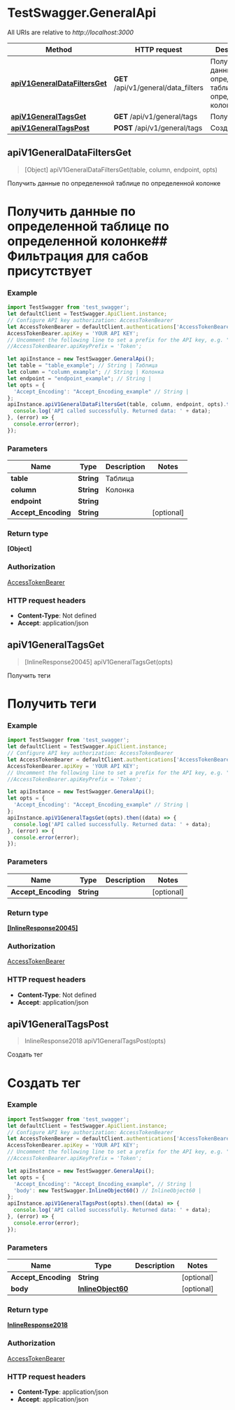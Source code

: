 # TestSwagger.GeneralApi

All URIs are relative to *http://localhost:3000*

Method | HTTP request | Description
------------- | ------------- | -------------
[**apiV1GeneralDataFiltersGet**](GeneralApi.md#apiV1GeneralDataFiltersGet) | **GET** /api/v1/general/data_filters | Получить данные по определенной таблице по определенной колонке
[**apiV1GeneralTagsGet**](GeneralApi.md#apiV1GeneralTagsGet) | **GET** /api/v1/general/tags | Получить теги
[**apiV1GeneralTagsPost**](GeneralApi.md#apiV1GeneralTagsPost) | **POST** /api/v1/general/tags | Создать тег



## apiV1GeneralDataFiltersGet

> [Object] apiV1GeneralDataFiltersGet(table, column, endpoint, opts)

Получить данные по определенной таблице по определенной колонке

# Получить данные по определенной таблице по определенной колонке## Фильтрация для сабов присутствует

### Example

```javascript
import TestSwagger from 'test_swagger';
let defaultClient = TestSwagger.ApiClient.instance;
// Configure API key authorization: AccessTokenBearer
let AccessTokenBearer = defaultClient.authentications['AccessTokenBearer'];
AccessTokenBearer.apiKey = 'YOUR API KEY';
// Uncomment the following line to set a prefix for the API key, e.g. "Token" (defaults to null)
//AccessTokenBearer.apiKeyPrefix = 'Token';

let apiInstance = new TestSwagger.GeneralApi();
let table = "table_example"; // String | Таблица
let column = "column_example"; // String | Колонка
let endpoint = "endpoint_example"; // String | 
let opts = {
  'Accept_Encoding': "Accept_Encoding_example" // String | 
};
apiInstance.apiV1GeneralDataFiltersGet(table, column, endpoint, opts).then((data) => {
  console.log('API called successfully. Returned data: ' + data);
}, (error) => {
  console.error(error);
});

```

### Parameters


Name | Type | Description  | Notes
------------- | ------------- | ------------- | -------------
 **table** | **String**| Таблица | 
 **column** | **String**| Колонка | 
 **endpoint** | **String**|  | 
 **Accept_Encoding** | **String**|  | [optional] 

### Return type

**[Object]**

### Authorization

[AccessTokenBearer](../README.md#AccessTokenBearer)

### HTTP request headers

- **Content-Type**: Not defined
- **Accept**: application/json


## apiV1GeneralTagsGet

> [InlineResponse20045] apiV1GeneralTagsGet(opts)

Получить теги

# Получить теги

### Example

```javascript
import TestSwagger from 'test_swagger';
let defaultClient = TestSwagger.ApiClient.instance;
// Configure API key authorization: AccessTokenBearer
let AccessTokenBearer = defaultClient.authentications['AccessTokenBearer'];
AccessTokenBearer.apiKey = 'YOUR API KEY';
// Uncomment the following line to set a prefix for the API key, e.g. "Token" (defaults to null)
//AccessTokenBearer.apiKeyPrefix = 'Token';

let apiInstance = new TestSwagger.GeneralApi();
let opts = {
  'Accept_Encoding': "Accept_Encoding_example" // String | 
};
apiInstance.apiV1GeneralTagsGet(opts).then((data) => {
  console.log('API called successfully. Returned data: ' + data);
}, (error) => {
  console.error(error);
});

```

### Parameters


Name | Type | Description  | Notes
------------- | ------------- | ------------- | -------------
 **Accept_Encoding** | **String**|  | [optional] 

### Return type

[**[InlineResponse20045]**](InlineResponse20045.md)

### Authorization

[AccessTokenBearer](../README.md#AccessTokenBearer)

### HTTP request headers

- **Content-Type**: Not defined
- **Accept**: application/json


## apiV1GeneralTagsPost

> InlineResponse2018 apiV1GeneralTagsPost(opts)

Создать тег

# Создать тег

### Example

```javascript
import TestSwagger from 'test_swagger';
let defaultClient = TestSwagger.ApiClient.instance;
// Configure API key authorization: AccessTokenBearer
let AccessTokenBearer = defaultClient.authentications['AccessTokenBearer'];
AccessTokenBearer.apiKey = 'YOUR API KEY';
// Uncomment the following line to set a prefix for the API key, e.g. "Token" (defaults to null)
//AccessTokenBearer.apiKeyPrefix = 'Token';

let apiInstance = new TestSwagger.GeneralApi();
let opts = {
  'Accept_Encoding': "Accept_Encoding_example", // String | 
  'body': new TestSwagger.InlineObject60() // InlineObject60 | 
};
apiInstance.apiV1GeneralTagsPost(opts).then((data) => {
  console.log('API called successfully. Returned data: ' + data);
}, (error) => {
  console.error(error);
});

```

### Parameters


Name | Type | Description  | Notes
------------- | ------------- | ------------- | -------------
 **Accept_Encoding** | **String**|  | [optional] 
 **body** | [**InlineObject60**](InlineObject60.md)|  | [optional] 

### Return type

[**InlineResponse2018**](InlineResponse2018.md)

### Authorization

[AccessTokenBearer](../README.md#AccessTokenBearer)

### HTTP request headers

- **Content-Type**: application/json
- **Accept**: application/json

